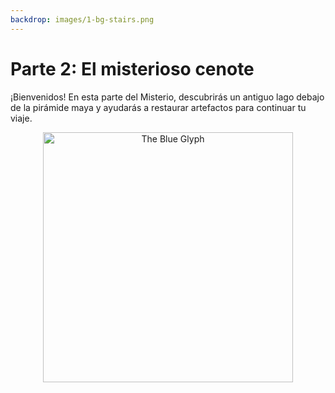 ```yaml
---
backdrop: images/1-bg-stairs.png
---
```


# Parte 2: El misterioso cenote

¡Bienvenidos! En esta parte del Misterio, descubrirás un antiguo lago debajo de la pirámide maya y ayudarás a restaurar artefactos para continuar tu viaje.

<p align="center">
    <img src="/images/title.png" alt="The Blue Glyph" width="400px"/>
</p>
<Launch2/>